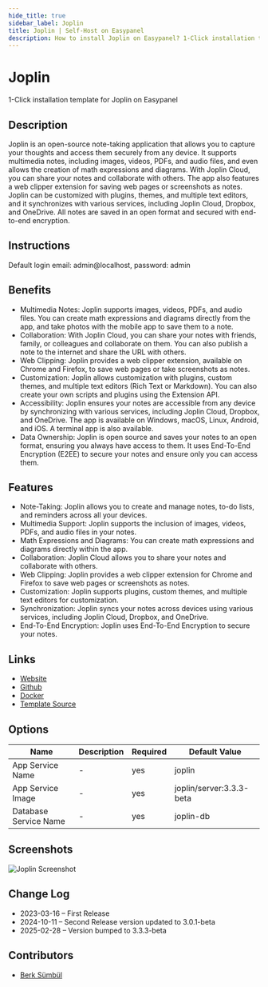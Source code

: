 ```yaml
---
hide_title: true
sidebar_label: Joplin
title: Joplin | Self-Host on Easypanel
description: How to install Joplin on Easypanel? 1-Click installation template for Joplin on Easypanel
---
```


<!-- generated -->

# Joplin

1-Click installation template for Joplin on Easypanel

## Description

Joplin is an open-source note-taking application that allows you to capture your thoughts and access them securely from any device. It supports multimedia notes, including images, videos, PDFs, and audio files, and even allows the creation of math expressions and diagrams. With Joplin Cloud, you can share your notes and collaborate with others. The app also features a web clipper extension for saving web pages or screenshots as notes. Joplin can be customized with plugins, themes, and multiple text editors, and it synchronizes with various services, including Joplin Cloud, Dropbox, and OneDrive. All notes are saved in an open format and secured with end-to-end encryption.

## Instructions

Default login email: admin@localhost, password: admin

## Benefits

- Multimedia Notes: Joplin supports images, videos, PDFs, and audio files. You can create math expressions and diagrams directly from the app, and take photos with the mobile app to save them to a note.
- Collaboration: With Joplin Cloud, you can share your notes with friends, family, or colleagues and collaborate on them. You can also publish a note to the internet and share the URL with others.
- Web Clipping: Joplin provides a web clipper extension, available on Chrome and Firefox, to save web pages or take screenshots as notes.
- Customization: Joplin allows customization with plugins, custom themes, and multiple text editors (Rich Text or Markdown). You can also create your own scripts and plugins using the Extension API.
- Accessibility: Joplin ensures your notes are accessible from any device by synchronizing with various services, including Joplin Cloud, Dropbox, and OneDrive. The app is available on Windows, macOS, Linux, Android, and iOS. A terminal app is also available.
- Data Ownership: Joplin is open source and saves your notes to an open format, ensuring you always have access to them. It uses End-To-End Encryption (E2EE) to secure your notes and ensure only you can access them.

## Features

- Note-Taking: Joplin allows you to create and manage notes, to-do lists, and reminders across all your devices.
- Multimedia Support: Joplin supports the inclusion of images, videos, PDFs, and audio files in your notes.
- Math Expressions and Diagrams: You can create math expressions and diagrams directly within the app.
- Collaboration: Joplin Cloud allows you to share your notes and collaborate with others.
- Web Clipping: Joplin provides a web clipper extension for Chrome and Firefox to save web pages or screenshots as notes.
- Customization: Joplin supports plugins, custom themes, and multiple text editors for customization.
- Synchronization: Joplin syncs your notes across devices using various services, including Joplin Cloud, Dropbox, and OneDrive.
- End-To-End Encryption: Joplin uses End-To-End Encryption to secure your notes.

## Links

- [Website](https://joplinapp.org/)
- [Github](https://github.com/laurent22/joplin/)
- [Docker](https://hub.docker.com/r/joplin/server)
- [Template Source](https://github.com/easypanel-io/templates/tree/main/templates/joplin)

## Options

Name | Description | Required | Default Value
-|-|-|-
App Service Name | - | yes | joplin
App Service Image | - | yes | joplin/server:3.3.3-beta
Database Service Name | - | yes | joplin-db

## Screenshots

![Joplin Screenshot](./assets/screenshot.png)

## Change Log

- 2023-03-16 – First Release
- 2024-10-11 – Second Release version updated to 3.0.1-beta
- 2025-02-28 – Version bumped to 3.3.3-beta

## Contributors

- [Berk Sümbül](https://berksmbl.com)
